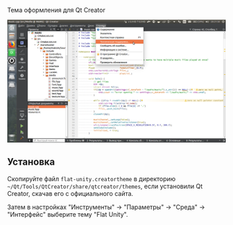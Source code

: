 Тема оформления для Qt Creator

![flat-unity](flat-unity-creatortheme.png)

## Установка

Скопируйте файл `flat-unity.creatortheme` в директорию `~/Qt/Tools/QtCreator/share/qtcreator/themes`, если установили Qt Creator, скачав его с официального сайта.

Затем в настройках "Инструменты" -> "Параметры" -> "Среда" -> "Интерфейс" выберите тему "Flat Unity".